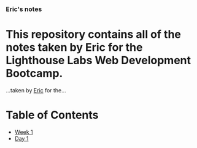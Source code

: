 ### Eric's notes

# This repository contains all of the notes taken by Eric for the Lighthouse Labs Web Development Bootcamp.

...taken by [Eric](https://github.com/EricBradshaw98) for the...

# Table of Contents


  * [Week 1](/Week_1)
  * [Day 1](/Week_1/Day_1)
